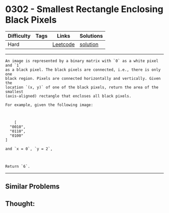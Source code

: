 # 0302 - Smallest Rectangle Enclosing Black Pixels

Difficulty  | Tags | Links | Solutions
----------- | ---- | ----- | -----
Hard |  | [Leetcode](https://leetcode.com/problems/smallest-rectangle-enclosing-black-pixels) | [solution](https://leetcode.com/problems/smallest-rectangle-enclosing-black-pixels/solution/)


-----------

```
An image is represented by a binary matrix with `0` as a white pixel and `1`
as a black pixel. The black pixels are connected, i.e., there is only one
black region. Pixels are connected horizontally and vertically. Given the
location `(x, y)` of one of the black pixels, return the area of the smallest
(axis-aligned) rectangle that encloses all black pixels.

For example, given the following image:



    [  "0010",  "0110",  "0100"]

and `x = 0`, `y = 2`,



Return `6`.
```

-----------


## Similar Problems




## Thought:
